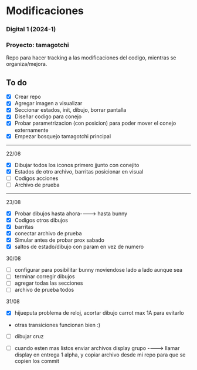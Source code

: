  # Modificaciones
### Digital 1 (2024-1)
### Proyecto: tamagotchi
Repo para hacer tracking a las modificaciones del codigo, mientras se organiza/mejora. 

## To do

- [x] Crear repo
- [x] Agregar imagen a visualizar
- [x] Seccionar estados, init, dibujo, borrar pantalla
- [x] Diseñar codigo para conejo
- [x] Probar parametrizacion (con posicion) para poder mover el conejo externamente
- [x] Empezar bosquejo tamagotchi principal

***
22/08

- [x] Dibujar todos los iconos primero jjunto con conejito
- [x] Estados de otro archivo, barritas posicionar en visual
- [ ] Codigos acciones
- [ ] Archivo de prueba
***
23/08
- [x] Probar dibujos hasta ahora----> hasta bunny
- [x] Codigos otros dibujos
- [x] barritas
- [x] conectar archivo de prueba
- [x] Simular antes de probar prox sabado
- [x] saltos de estado/dibujo con param en vez de numero

30/08
- [ ] configurar para posibilitar bunny moviendose lado a lado aunque sea
- [ ] terminar corregir dibujos
- [ ] agregar todas las secciones
- [ ] archivo de prueba todos

31/08
- [x] hijueputa problema de reloj, acortar dibujo carrot max 1A para evitarlo
*  otras transiciones funcionan bien :)
- [ ] dibujar cruz
- [ ] cuando esten mas listos enviar archivos display grupo ----> llamar display en entrega 1 alpha, y copiar archivo desde mi repo para que se copien los commit



